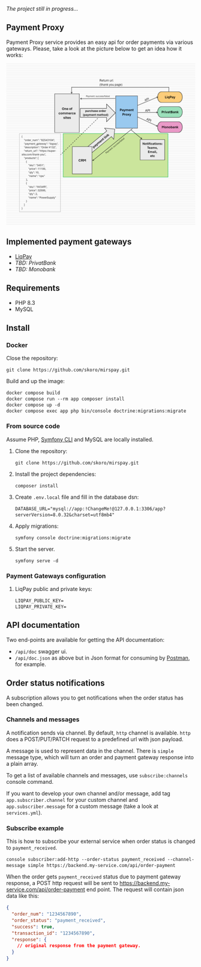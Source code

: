 _The project still in progress..._

## Payment Proxy
Payment Proxy service provides an easy api for order payments
via various gateways. Please, take a look at the picture below to get an idea how it works:

![Service scheme](./scheme.png)

## Implemented payment gateways
* [LiqPay](https://www.liqpay.ua/doc)
* _TBD: PrivatBank_
* _TBD: Monobank_

## Requirements
* PHP 8.3
* MySQL

## Install

### Docker
Close the repository:
```shell
git clone https://github.com/skoro/mirspay.git
```

Build and up the image:
```shell
docker compose build
docker compose run --rm app composer install
docker compose up -d
docker compose exec app php bin/console doctrine:migrations:migrate
```

### From source code

Assume PHP, [Symfony CLI](https://symfony.com/download) and MySQL are locally installed.
1. Clone the repository:
    ```shell
    git clone https://github.com/skoro/mirspay.git
    ```
2. Install the project dependencies:
    ```shell
    composer install
    ```
3. Create `.env.local` file and fill in the database dsn:
    ```dotenv
    DATABASE_URL="mysql://app:!ChangeMe!@127.0.0.1:3306/app?serverVersion=8.0.32&charset=utf8mb4"
   ```
4. Apply migrations:
    ```shell
    symfony console doctrine:migrations:migrate
    ```
5. Start the server.
    ```shell
    symfony serve -d
    ```
   
### Payment Gateways configuration

1. LiqPay public and private keys:
   ```dotenv
   LIQPAY_PUBLIC_KEY=
   LIQPAY_PRIVATE_KEY=
   ```
   
## API documentation
Two end-points are available for getting the API documentation:
 - `/api/doc` swagger ui. 
 - `/api/doc.json`
    as above but in Json format
    for consuming by [Postman](https://www.postman.com/product/what-is-postman/), for example.

## Order status notifications
A subscription allows you to get notifications when the order status has been changed.

### Channels and messages
A notification sends via channel. By default, `http` channel is available.
`http` does a POST/PUT/PATCH request to a predefined url with  json payload.

A message is used to represent data in the channel. There is `simple` message type, which
will turn an order and payment gateway response into a plain array.

To get a list of available channels and messages, use `subscribe:channels` console command.

If you want to develop your own channel and/or message, add tag `app.subscriber.channel`
for your custom channel and `app.subscriber.message` for a custom message (take a look
at `services.yml`).

### Subscribe example
This is how to subscribe your external service when order status is changed to `payment_received`.
```shell
console subscriber:add-http --order-status payment_received --channel-message simple https://backend.my-service.com/api/order-payment
```

When the order gets `payment_received` status due to payment gateway response,
a POST http request will be sent to https://backend.my-service.com/api/order-payment end point.
The request will contain json data like this:
```json
{
  "order_num": "1234567890",
  "order_status": "payment_received",
  "success": true,
  "transaction_id": "1234567890",
  "response": {
    // original response from the payment gateway.
  }
}
```
